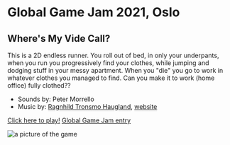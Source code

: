 # Global Game Jam 2021, Oslo
## Where's My Vide Call?

This is a 2D endless runner.  You roll out of bed, in only your underpants, when you run you progressively find your clothes, while jumping and dodging stuff in your messy apartment. When you "die" you go to work in whatever clothes you managed to find. Can you make it to work (home office) fully clothed??


* Sounds by: Peter Morrello
* Music by: [Ragnhild Tronsmo Haugland](mailto:ragnhildth@gmail.com), [website](https://www.ombrasounds.com/ )

[Click here to play!](https://github.com/Slideshow776/GGJ2021OSLO/tree/master/release)
[Global Game Jam entry](https://globalgamejam.org/2021/games/wheres-my-video-call-3)

![a picture of the game](https://user-images.githubusercontent.com/4059636/106383164-96392780-63c4-11eb-83e9-73981dcfd1e2.PNG)

